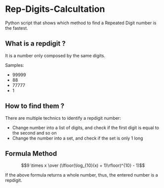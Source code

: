 # Rep-Digits-Calcultation
Python script that shows which method to find a Repeated Digit number is the fastest.

## What is a repdigit ?
It is a number only composed by the same digits.

Samples:
- 99999
- 88
- 77777
- 1

## How to find them ?
There are multiple technics to identify a repdigit number:
- Change number into a list of digits, and check if the first digit is equal to the second and so on
- Change the number into a set, and check if the set is only 1 long

## Formula Method
$$9 \times x \over (\lfloor(\log_{10}(x) + 1)\rfloor)^{10} - 1)$$

If the above formula returns a whole number, thus, the entered number is a repdigit.
